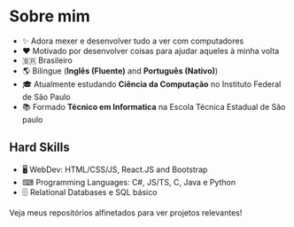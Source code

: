 # Sobre mim

- ✨ Adora mexer e desenvolver tudo a ver com computadores
- ❤️ Motivado por desenvolver coisas para ajudar aqueles à minha volta
- 🇧🇷 Brasileiro
- 🌎 Bilingue (**Inglês (Fluente)** and **Português (Nativo)**)
- 🎓 Atualmente estudando **Ciência da Computação** no Instituto Federal de São Paulo
- 📚 Formado **Técnico em Informatica** na Escola Técnica Estadual de São paulo

## Hard Skills
- 🖥 WebDev: HTML/CSS/JS, React.JS and Bootstrap
- ⌨ Programming Languages: C#, JS/TS, C, Java e Python
- 🗄 Relational Databases e SQL básico

Veja meus repositórios alfinetados para ver projetos relevantes!
